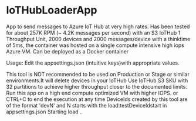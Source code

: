 # IoTHubLoaderApp
App to send messages to Azure IoT Hub at very high rates. Has been tested for about 257K RPM (~ 4.2K messages per second) with an S3 IoTHub 1 Throughput Unit, 2000 devices and 2000 messages/device with a thinktime of 5ms, the container was hosted on a single compute intensive high iops Azure VM. Can be deployed as a Docker container

Usage: 
Edit the appsettings.json (intuitive keys)with appropriate values.

This tool is NOT recommended to be used on Production or Stage or similar environments.It will delete devices in your IoTHub
Use IoTHub S3 SKU with 32 partitions to achieve higher throughput closer to the documented limits.
Run this app on a high end compute optimized VM with higher IOPS.
<ENTER> or CTRL+C to end the execution at any time
DeviceIds created by this tool are of the format 'devN' and N starts with the load:testDeviceIdstart in appsettings.json
Starting load ..
